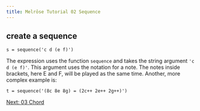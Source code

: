 ```yaml
---
title: Melrōse Tutorial 02 Sequence
---
```


## create a sequence

    s = sequence('c d (e f)')

The expression uses the function `sequence` and takes the string argument `'c d (e f)'`.
This argument uses the notation for a note.
The notes inside brackets, here E and F, will be played as the same time.
Another, more complex example is:

    t = sequence('(8c 8e 8g) = (2c++ 2e++ 2g++)')

[Next: 03 Chord](03-chord.html)